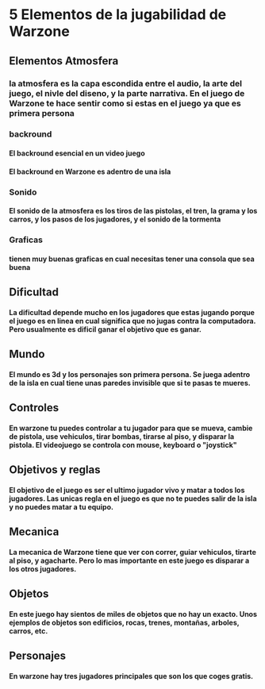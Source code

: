 # 5 Elementos de la jugabilidad de Warzone

## Elementos Atmosfera 
### la atmosfera es la capa escondida entre el audio, la arte del juego, el nivle del diseno, y la parte narrativa. En el juego de Warzone te hace sentir como si estas en el juego ya que es primera persona

### backround
#### El backround esencial en un video juego
#### El backround en Warzone es adentro de una isla 
### Sonido
#### El sonido de la atmosfera es los tiros de las pistolas, el tren, la grama y los carros, y los pasos de los jugadores, y el sonido de la tormenta
### Graficas
#### tienen muy buenas graficas en cual necesitas tener una consola que sea buena
 
## Dificultad 
#### La dificultad depende mucho en los jugadores que estas jugando porque el juego es en linea en cual significa que no jugas contra la computadora. Pero usualmente es dificil ganar el objetivo que es ganar.

## Mundo
#### El mundo es 3d y los personajes son primera persona. Se juega adentro de la isla en cual tiene unas paredes invisible que si te pasas te mueres.

## Controles 
#### En warzone tu puedes controlar a tu jugador para que se mueva, cambie de pistola, use vehiculos, tirar bombas, tirarse al piso, y disparar la pistola. El videojuego se controla con mouse, keyboard o "joystick"

## Objetivos y reglas
#### El objetivo de el juego es ser el ultimo jugador vivo y matar a todos los jugadores. Las unicas regla en el juego es que no te puedes salir de la isla y no puedes matar a tu equipo. 

## Mecanica
#### La mecanica de Warzone tiene que ver con correr, guiar vehiculos, tirarte al piso, y agacharte. Pero lo mas importante en este juego es disparar a los otros jugadores.

## Objetos 
#### En este juego hay sientos de miles de objetos que no hay un exacto. Unos ejemplos de objetos son edificios, rocas, trenes, montañas, arboles, carros, etc.

## Personajes
#### En warzone hay tres jugadores principales que son los que coges gratis. 
